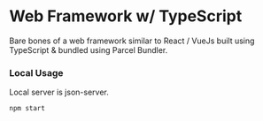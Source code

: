 # Web Framework w/ TypeScript

Bare bones of a web framework similar to React / VueJs built using TypeScript & bundled using Parcel Bundler.

### Local Usage

Local server is json-server.

```
npm start
```